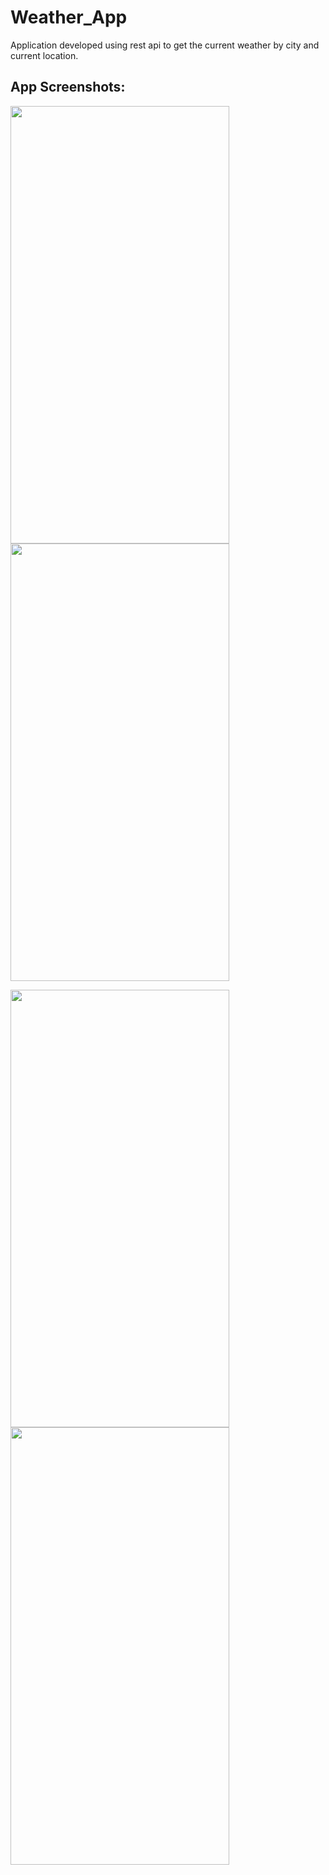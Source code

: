 # Weather_App

Application developed using rest api to get the current weather by city and current location.

## App Screenshots:


<img src="https://user-images.githubusercontent.com/38282882/191264518-6a836b03-73a9-4beb-b037-30b545e06fb6.jpeg" width="350" height="700">   <img src="https://user-images.githubusercontent.com/38282882/191264524-7a1e0bf1-5304-4e85-b9f8-187d6833ce3b.jpeg" width="350" height="700">

<img src="https://user-images.githubusercontent.com/38282882/191264528-c582443a-3af5-43e4-9527-618c6244f0b3.jpeg" width="350" height="700">   <img src="https://user-images.githubusercontent.com/38282882/191264532-c29df225-0e0a-459d-b165-49e80ca9ff87.jpeg" width="350" height="700">

